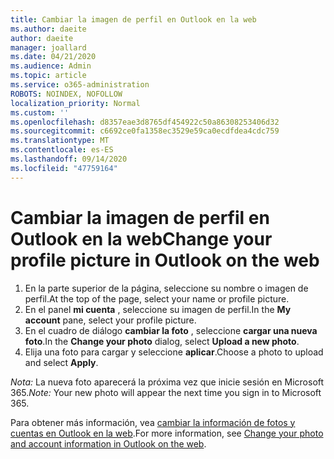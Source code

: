 ```yaml
---
title: Cambiar la imagen de perfil en Outlook en la web
ms.author: daeite
author: daeite
manager: joallard
ms.date: 04/21/2020
ms.audience: Admin
ms.topic: article
ms.service: o365-administration
ROBOTS: NOINDEX, NOFOLLOW
localization_priority: Normal
ms.custom: ''
ms.openlocfilehash: d8357eae3d8765df454922c50a86308253406d32
ms.sourcegitcommit: c6692ce0fa1358ec3529e59ca0ecdfdea4cdc759
ms.translationtype: MT
ms.contentlocale: es-ES
ms.lasthandoff: 09/14/2020
ms.locfileid: "47759164"
---
```

# <a name="change-your-profile-picture-in-outlook-on-the-web"></a><span data-ttu-id="6847f-102">Cambiar la imagen de perfil en Outlook en la web</span><span class="sxs-lookup"><span data-stu-id="6847f-102">Change your profile picture in Outlook on the web</span></span>

1. <span data-ttu-id="6847f-103">En la parte superior de la página, seleccione su nombre o imagen de perfil.</span><span class="sxs-lookup"><span data-stu-id="6847f-103">At the top of the page, select your name or profile picture.</span></span>
1. <span data-ttu-id="6847f-104">En el panel **mi cuenta** , seleccione su imagen de perfil.</span><span class="sxs-lookup"><span data-stu-id="6847f-104">In the **My account** pane, select your profile picture.</span></span>
1. <span data-ttu-id="6847f-105">En el cuadro de diálogo **cambiar la foto** , seleccione **cargar una nueva foto**.</span><span class="sxs-lookup"><span data-stu-id="6847f-105">In the **Change your photo** dialog, select **Upload a new photo**.</span></span>
1. <span data-ttu-id="6847f-106">Elija una foto para cargar y seleccione **aplicar**.</span><span class="sxs-lookup"><span data-stu-id="6847f-106">Choose a photo to upload and select **Apply**.</span></span>

<span data-ttu-id="6847f-107">*Nota:* La nueva foto aparecerá la próxima vez que inicie sesión en Microsoft 365.</span><span class="sxs-lookup"><span data-stu-id="6847f-107">*Note:* Your new photo will appear the next time you sign in to Microsoft 365.</span></span>

<span data-ttu-id="6847f-108">Para obtener más información, vea [cambiar la información de fotos y cuentas en Outlook en la web](https://support.office.com/article/b2dbb289-851d-4bed-93c3-3e136f5659ec).</span><span class="sxs-lookup"><span data-stu-id="6847f-108">For more information, see [Change your photo and account information in Outlook on the web](https://support.office.com/article/b2dbb289-851d-4bed-93c3-3e136f5659ec).</span></span>